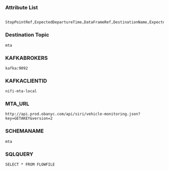 ### Attribute List

````

StopPointRef,ExpectedDepartureTime,DataFrameRef,DestinationName,ExpectedArrivalTime,LineRef,VehicleLocationLongitude,DirectionRef,ArrivalProximityText,EstimatedPassengerCapacity,AimedArrivalTime,PublishedLineName,DatedVehicleJourneyRef,Monitored,ProgressStatus,EstimatedPassengerCount,VehicleLocationLatitude,VehicleRef,ProgressRate,StopPoint,VisitNumber,StopPointName,Bearing,OriginAimedDepartureTime,JourneyPatternRef,RecordedAtTime,OperatorRef,BlockRef,DistanceFromStop,SituationSimpleRef1,SituationSimpleRef2,SituationSimpleRef3,SituationSimpleRef4,SituationSimpleRef5,Date,DestinationRef,OriginRef,NumberOfStopsAway

````

### Destination Topic

````
mta
````

### KAFKABROKERS

````
kafka:9092

````

### KAFKACLIENTID

````
nifi-mta-local

````

### MTA_URL

````
http://api.prod.obanyc.com/api/siri/vehicle-monitoring.json?key=GETAKEY&version=2
````

### SCHEMANAME

````
mta
````

### SQLQUERY

````
SELECT * FROM FLOWFILE
````
